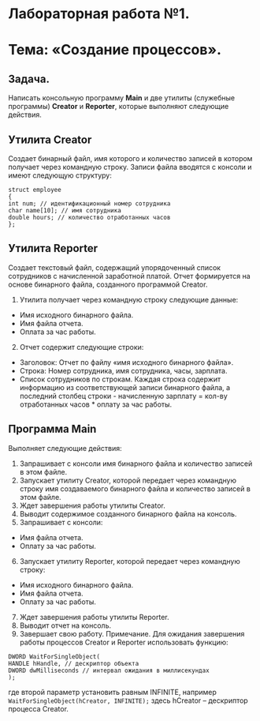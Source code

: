 # Лабораторная работа №1.

# Тема: «Создание процессов».

## Задача. 
Написать консольную программу **Main** и две утилиты (служебные программы) **Creator** и **Reporter**, которые выполняют следующие действия.
## Утилита Creator
Cоздает бинарный файл, имя которого и количество записей в котором получает через командную строку.
Записи файла вводятся с консоли и имеют следующую структуру:
```
struct employee
{
int num; // идентификационный номер сотрудника
char name[10]; // имя сотрудника
double hours; // количество отработанных часов
};
```
## Утилита Reporter
Cоздает текстовый файл, содержащий упорядоченный список сотрудников с начисленной заработной платой. Отчет формируется на основе бинарного файла, созданного программой Creator.
1. Утилита получает через командную строку следующие данные:
* Имя исходного бинарного файла.
* Имя файла отчета.
* Оплата за час работы.

2. Отчет содержит следующие строки:
* Заголовок: Отчет по файлу «имя исходного бинарного файла».
* Строка: Номер сотрудника, имя сотрудника, часы, зарплата.
* Список сотрудников по строкам. Каждая строка содержит информацию из соответствующей записи бинарного файла, а последний столбец строки - начисленную зарплату = кол-ву отработанных часов * оплату за час работы.

## Программа Main 
Выполняет следующие действия:
1. Запрашивает с консоли имя бинарного файла и количество записей в этом файле.
2. Запускает утилиту Creator, которой передает через командную строку имя
создаваемого бинарного файла и количество записей в этом файле.
3. Ждет завершения работы утилиты Creator.
4. Выводит содержимое созданного бинарного файла на консоль.
5. Запрашивает с консоли:
* Имя файла отчета.
* Оплату за час работы.
6. Запускает утилиту Reporter, которой передает через командную строку:
* Имя исходного бинарного файла.
* Имя файла отчета.
* Оплату за час работы.
7. Ждет завершения работы утилиты Reporter.
8. Выводит отчет на консоль.
9. Завершает свою работу.
Примечание. Для ожидания завершения работы процессов Creator и Reporter
использовать функцию:
```
DWORD WaitForSingleObject(
HANDLE hHandle, // дескриптор объекта
DWORD dwMilliseconds // интервал ожидания в миллисекундах
);
```
где второй параметр установить равным INFINITE, например
```WaitForSingleObject(hCreator, INFINITE);```
здесь hCreator – дескриптор процесса Creator.
